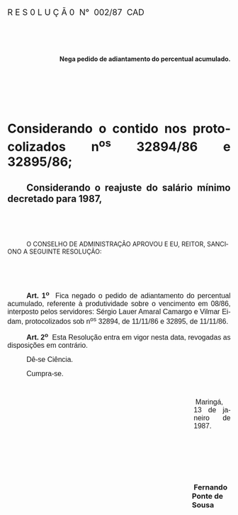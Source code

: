 <body lang=PT-BR style='tab-interval:35.4pt'>

<div class=Section1>

<p class=MsoTitle><span style='font-size:14.0pt;mso-bidi-font-size:10.0pt'>R E
S 0 L U Ç Ã 0<span style="mso-spacerun: yes">  </span>N°<span
style="mso-spacerun: yes">  </span>002/87  CAD<o:p></o:p></span></p>

<p class=MsoNormal style='text-align:justify'><b style='mso-bidi-font-weight:
normal'><span style='font-size:12.0pt;mso-bidi-font-size:10.0pt;font-family:
Arial'><![if !supportEmptyParas]>&nbsp;<![endif]><o:p></o:p></span></b></p>

<p class=MsoNormal style='text-align:justify'><b style='mso-bidi-font-weight:
normal'><span style='font-size:12.0pt;mso-bidi-font-size:10.0pt;font-family:
Arial'><![if !supportEmptyParas]>&nbsp;<![endif]><o:p></o:p></span></b></p>

<p class=MsoBodyTextIndent align=right style='margin-bottom:0cm;margin-bottom:
.0001pt;text-align:right;line-height:normal'><b>Nega pedido de adiantamento do
percentual acumulado.<o:p></o:p></b></p>

<p class=MsoBodyTextIndent style='margin-bottom:0cm;margin-bottom:.0001pt;
text-align:justify;line-height:normal'><![if !supportEmptyParas]>&nbsp;<![endif]><o:p></o:p></p>

<p class=MsoBodyTextIndent style='margin-bottom:0cm;margin-bottom:.0001pt;
text-align:justify;line-height:normal'><![if !supportEmptyParas]>&nbsp;<![endif]><o:p></o:p></p>

<p class=MsoBodyTextIndent style='margin-bottom:0cm;margin-bottom:.0001pt;
text-align:justify;line-height:normal'><![if !supportEmptyParas]>&nbsp;<![endif]><o:p></o:p></p>

<h1 style='text-align:justify'>Considerando o contido nos <b>protocolizados n<sup>os</sup>
32894/86 e 32895/86;<o:p></o:p></b></h1>

<h2 style='margin-left:0cm;text-align:justify;text-indent:32.3pt;line-height:
normal'>Considerando o reajuste do salário mínimo decretado para 1987,</h2>

<p class=MsoNormal><span style='font-size:12.0pt;mso-bidi-font-size:10.0pt;
font-family:Arial'><![if !supportEmptyParas]>&nbsp;<![endif]><o:p></o:p></span></p>

<p class=MsoNormal><span style='font-size:12.0pt;mso-bidi-font-size:10.0pt;
font-family:Arial'><![if !supportEmptyParas]>&nbsp;<![endif]><o:p></o:p></span></p>

<p class=MsoBodyTextIndent2 style='text-indent:32.3pt'>O CONSELHO DE
ADMINISTRAÇÃO APROVOU E EU, REITOR, SANCIONO A SEGUINTE RESOLUÇÃO:</p>

<p class=MsoNormal style='text-align:justify'><span style='font-size:12.0pt;
mso-bidi-font-size:10.0pt;font-family:Arial'><![if !supportEmptyParas]>&nbsp;<![endif]><o:p></o:p></span></p>

<p class=MsoNormal style='text-align:justify'><span style='font-size:12.0pt;
mso-bidi-font-size:10.0pt;font-family:Arial'><![if !supportEmptyParas]>&nbsp;<![endif]><o:p></o:p></span></p>

<p class=MsoNormal style='text-align:justify;text-indent:32.3pt'><b><span
style='font-size:12.0pt;mso-bidi-font-size:10.0pt;font-family:Arial'>Art. 1<sup>o</sup></span></b><span
style='font-size:12.0pt;mso-bidi-font-size:10.0pt;font-family:Arial'><span
style="mso-spacerun: yes">  </span>Fica negado o pedido de adiantamento do
percentual acumulado, referente à produtividade sobre o vencimento em 08/86,
interposto pelos servidores: Sérgio Lauer Amaral Camargo e Vilmar Eidam,
protocolizados sob n<sup>os</sup> 32894, de 11/11/86 e 32895, de 11/11/86.<o:p></o:p></span></p>

<p class=MsoNormal style='text-align:justify;text-indent:32.3pt'><b><span
style='font-size:12.0pt;mso-bidi-font-size:10.0pt;font-family:Arial'>Art. 2<sup>o</sup></span></b><span
style='font-size:12.0pt;mso-bidi-font-size:10.0pt;font-family:Arial'><span
style="mso-spacerun: yes">  </span>Esta Resolução entra em vigor nesta data,
revogadas as disposições em contrário.<o:p></o:p></span></p>

<p class=MsoNormal style='text-align:justify;text-indent:32.3pt'><span
style='font-size:12.0pt;mso-bidi-font-size:10.0pt;font-family:Arial'>Dê-se Ciência.<o:p></o:p></span></p>

<p class=MsoNormal style='text-align:justify;text-indent:32.3pt'><span
style='font-size:12.0pt;mso-bidi-font-size:10.0pt;font-family:Arial'>Cumpra-se.<o:p></o:p></span></p>

<p class=MsoNormal style='text-align:justify'><span style='font-size:12.0pt;
mso-bidi-font-size:10.0pt;font-family:Arial'><![if !supportEmptyParas]>&nbsp;<![endif]><o:p></o:p></span></p>

<p class=MsoNormal style='margin-left:315.6pt;text-align:justify;text-indent:
3.0pt'><span style='font-size:12.0pt;mso-bidi-font-size:10.0pt;font-family:
Arial'>Maringá, 13 de janeiro de 1987.<o:p></o:p></span></p>

<p class=MsoNormal style='margin-left:244.8pt;text-align:justify'><span
style='font-size:12.0pt;mso-bidi-font-size:10.0pt;font-family:Arial'><![if !supportEmptyParas]>&nbsp;<![endif]><o:p></o:p></span></p>

<p class=MsoNormal style='margin-left:244.8pt;text-align:justify'><span
style='font-size:12.0pt;mso-bidi-font-size:10.0pt;font-family:Arial'><![if !supportEmptyParas]>&nbsp;<![endif]><o:p></o:p></span></p>

<p class=MsoNormal style='margin-left:244.8pt;text-align:justify'><span
style='font-size:12.0pt;mso-bidi-font-size:10.0pt;font-family:Arial'><![if !supportEmptyParas]>&nbsp;<![endif]><o:p></o:p></span></p>

<h3 style='margin-left:312.6pt;text-indent:3.0pt'>Fernando Ponte de Sousa</h3>

</div>

</body>
